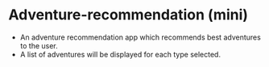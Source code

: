 # Adventure-recommendation (mini)

* An adventure recommendation app which recommends best adventures to the user.
* A list of adventures will be displayed for each type selected.
